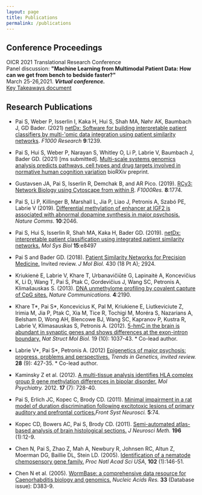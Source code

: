 ```yaml
---
layout: page
title: Publications
permalink: /publications
---
```


## Conference Proceedings
OICR 2021 Translational Research Conference<br>
Panel discussion: **"Machine Learning from Multimodal Patient Data: How can we get from bench to bedside faster?"**<br>
March 25-26,2021. ***Virtual conference.***<br>
<a href="/assets/docs/2021TRC_AIinML_KeyTakeaways.pdf" type="application/pdf">Key Takeaways document</a>

## Research Publications
* Pai S, Weber P, Isserlin I, Kaka H, Hui S, Shah MA, Nøhr AK, Baumbach J, GD Bader. (2021) [netDx: Software for building interpretable patient classifiers by multi-'omic data integration using patient similarity networks](https://f1000research.com/articles/9-1239). <i>F1000 Research</i> <b>9</b>:1239.

* Pai S, Hui S, Weber P, Narayan S, Whitley O, Li P, Labrie V, Baumbach J, Bader GD. (2021) [ms submitted]. [Multi-scale systems genomics analysis predicts pathways, cell types and drug targets involved in normative human cognition variation](https://www.biorxiv.org/content/10.1101/751933v3) bioRXiv preprint. 

* Gustavsen JA, Pai S, Isserlin R, Demchak B, and AR Pico. (2019). [RCy3: Network Biology using Cytoscape from within R](https://f1000research.com/articles/8-1774). <i>F1000Res.</i> <b>8</b>:1774.

* Pai S, Li P, Killinger B, Marshall L, Jia P, Liao J, Petronis A, Szabó PE, Labrie V (2019). [Differential methylation of enhancer at IGF2 is associated with abnormal dopamine synthesis in major psychosis.](https://www.nature.com/articles/s41467-019-09786-7) <i>Nature Comms.</i> <b>10</b>:2046.   

* Pai S, Hui S, Isserlin R, Shah MA, Kaka H, Bader GD. (2019). [netDx: interpretable patient classification using integrated patient similarity networks.](https://www.embopress.org/doi/full/10.15252/msb.20188497) <i>Mol Sys Biol</i> <b>15</b>:e8497   

* Pai S and Bader GD. (2018). [Patient Similarity Networks for Precision Medicine.](https://www.sciencedirect.com/science/article/pii/S0022283618305321?via%3Dihub) Invited review. <i>J Mol Biol.</i> 430 (18 Pt A); 2924.   

* Kriukienė E, Labrie V, Khare T, Urbanavičiūtė G, Lapinaitė A, Koncevičius K, Li D, Wang T, Pai S, Ptak C, Gordevičius J, Wang SC, Petronis A, Klimašauskas S. (2013). [DNA unmethylome profiling by covalent capture of CpG sites.](https://www.nature.com/articles/ncomms3190) <i>Nature Communications.</i> <b>4</b>:2190.  

* Khare T\*, Pai S\*, Koncevicius K, Pal M, Kriukiene E, Liutkeviciute Z, Irimia M, Jia P, Ptak C, Xia M, Tice R, Tochigi M, Moréra S, Nazarians A, Belsham D, Wong AH, Blencowe BJ, Wang SC, Kapranov P, Kustra R, Labrie V, Klimasauskas S, Petronis A. (2012). [5-hmC in the brain is abundant in synaptic genes and shows differences at the exon-intron boundary.](https://www.nature.com/articles/nsmb.2372) <i>Nat Struct Mol Biol.</i> 19 (10): 1037-43. \* Co-lead author.

* Labrie V\*, Pai S\*, Petronis A. (2012) [Epigenetics of major psychosis: progress, problems and perspectives.](https://www.sciencedirect.com/science/article/pii/S0168952512000662?via%3Dihub) <i>Trends in Genetics, invited review.</i> <b>28</b> (9): 427-35. * Co-lead author.

* Kaminsky Z et al. (2012). [A multi-tissue analysis identifies HLA complex group 9 gene methylation differences in bipolar disorder.](https://www.nature.com/articles/mp201164) <i>Mol Psychiatry.</i> 2012. <b>17</b> (7): 728-40. 

* Pai S, Erlich JC, Kopec C, Brody CD. (2011). [Minimal impairment in a rat model of duration discrimination following excitotoxic lesions of primary auditory and prefrontal cortices.](https://www.frontiersin.org/articles/10.3389/fnsys.2011.00074/full)<i>Front Syst Neurosci.</i> <b>5</b>:74. 

* Kopec CD, Bowers AC, Pai S, Brody CD. (2011). [Semi-automated atlas-based analysis of brain histological sections.](https://www.sciencedirect.com/science/article/pii/S0165027010006709?via%3Dihub) <i>J Neurosci Meth.</i> <b>196</b> (1):12-9.  

* Chen N, Pai S, Zhao Z, Mah A, Newbury R, Johnsen RC, Altun Z, Moerman DG, Baillie DL, Stein LD. (2005). [Identification of a nematode chemosensory gene family.](https://www.pnas.org/content/102/1/146.long) <i>Proc Natl Acad Sci USA</i>, <b>102</b> (1):146-51. 
	
* Chen N et al. (2005). [WormBase: a comprehensive data resource for Caenorhabditis biology and genomics.](https://academic.oup.com/nar/article/33/suppl_1/D383/2505327) <i>Nucleic Acids Res.</i> <b>33</b> (Database issue): D383-9. 

